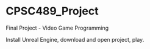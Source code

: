 # CPSC489_Project
Final Project - Video Game Programming

Install Unreal Engine, download and open project, play.
